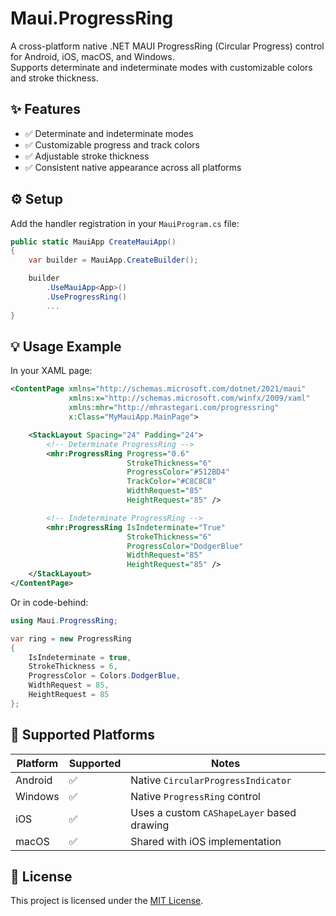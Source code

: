 # Maui.ProgressRing

A cross-platform native .NET MAUI ProgressRing (Circular Progress) control for Android, iOS, macOS, and Windows.\
Supports determinate and indeterminate modes with customizable colors and stroke thickness.

## ✨ Features

- ✅ Determinate and indeterminate modes
- ✅ Customizable progress and track colors
- ✅ Adjustable stroke thickness
- ✅ Consistent native appearance across all platforms

<!--
## 📦 Installation

Install via NuGet:

```bash
dotnet add package Maui.ProgressRing
``` -->

## ⚙️ Setup

Add the handler registration in your `MauiProgram.cs` file:

```csharp
public static MauiApp CreateMauiApp()
{
    var builder = MauiApp.CreateBuilder();

    builder
        .UseMauiApp<App>()
        .UseProgressRing()
        ...
}
```

## 💡 Usage Example

In your XAML page:

```xml
<ContentPage xmlns="http://schemas.microsoft.com/dotnet/2021/maui"
             xmlns:x="http://schemas.microsoft.com/winfx/2009/xaml"
             xmlns:mhr="http://mhrastegari.com/progressring"
             x:Class="MyMauiApp.MainPage">

    <StackLayout Spacing="24" Padding="24">
        <!-- Determinate ProgressRing -->
        <mhr:ProgressRing Progress="0.6"
                          StrokeThickness="6"
                          ProgressColor="#512BD4"
                          TrackColor="#C8C8C8"
                          WidthRequest="85"
                          HeightRequest="85" />

        <!-- Indeterminate ProgressRing -->
        <mhr:ProgressRing IsIndeterminate="True"
                          StrokeThickness="6"
                          ProgressColor="DodgerBlue"
                          WidthRequest="85"
                          HeightRequest="85" />
    </StackLayout>
</ContentPage>
```

Or in code-behind:

```csharp
using Maui.ProgressRing;

var ring = new ProgressRing
{
    IsIndeterminate = true,
    StrokeThickness = 6,
    ProgressColor = Colors.DodgerBlue,
    WidthRequest = 85,
    HeightRequest = 85
};
```

## 🧬 Supported Platforms

| Platform | Supported | Notes                                      |
| -------- | --------- | ------------------------------------------ |
| Android  | ✅        | Native `CircularProgressIndicator`         |
| Windows  | ✅        | Native `ProgressRing` control              |
| iOS      | ✅        | Uses a custom `CAShapeLayer` based drawing |
| macOS    | ✅        | Shared with iOS implementation             |

## 📝 License

This project is licensed under the [MIT License](./LICENSE).
